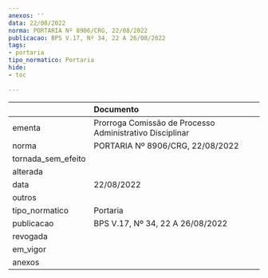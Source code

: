 ```yaml
---
anexos: ''
data: 22/08/2022
norma: PORTARIA Nº 8906/CRG, 22/08/2022
publicacao: BPS V.17, Nº 34, 22 A 26/08/2022
tags:
- portaria
tipo_normatico: Portaria
hide: 
- toc 
 
---
```


|                    | Documento                                                |
|:-------------------|:---------------------------------------------------------|
| ementa             | Prorroga Comissão de Processo Administrativo Disciplinar |
| norma              | PORTARIA Nº 8906/CRG, 22/08/2022                         |
| tornada_sem_efeito |                                                          |
| alterada           |                                                          |
| data               | 22/08/2022                                               |
| outros             |                                                          |
| tipo_normatico     | Portaria                                                 |
| publicacao         | BPS V.17, Nº 34, 22 A 26/08/2022                         |
| revogada           |                                                          |
| em_vigor           |                                                          |
| anexos             |                                                          |